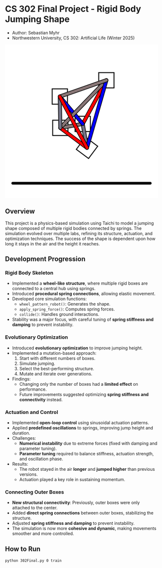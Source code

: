 # CS 302 Final Project - Rigid Body Jumping Shape

- Author: Sebastian Myhr
- Northwestern University, CS 302: Artificial Life (Winter 2025)

![project gif](final.gif)

## Overview
This project is a physics-based simulation using Taichi to model a jumping shape composed of multiple rigid bodies connected by springs. The simulation evolved over multiple labs, refining its structure, actuation, and optimization techniques. The success of the shape is dependent upon how long it stays in the air and the height it reaches.

## Development Progression

### Rigid Body Skeleton
- Implemented a **wheel-like structure**, where multiple rigid boxes are connected to a central hub using springs.
- Introduced **procedural spring connections**, allowing elastic movement.
- Developed core simulation functions:
  - `wheel_pattern_robot()`: Generates the shape.
  - `apply_spring_force()`: Computes spring forces.
  - `collide()`: Handles ground interactions.
- Stability was a major focus, with careful tuning of **spring stiffness and damping** to prevent instability.

### Evolutionary Optimization
- Introduced **evolutionary optimization** to improve jumping height.
- Implemented a mutation-based approach:
  1. Start with different numbers of boxes.
  2. Simulate jumping.
  3. Select the best-performing structure.
  4. Mutate and iterate over generations.
- Findings:
  - Changing only the number of boxes had a **limited effect** on performance.
  - Future improvements suggested optimizing **spring stiffness and connectivity** instead.

### Actuation and Control
- Implemented **open-loop control** using sinusoidal actuation patterns.
- Applied **predefined oscillations** to springs, improving jump height and duration.
- Challenges:
  - **Numerical instability** due to extreme forces (fixed with damping and parameter tuning).
  - **Parameter tuning** required to balance stiffness, actuation strength, and oscillation phase.
- Results:
  - The robot stayed in the air **longer** and **jumped higher** than previous versions.
  - Actuation played a key role in sustaining momentum.

### Connecting Outer Boxes
- **New structural connectivity**: Previously, outer boxes were only attached to the center.
- Added **direct spring connections** between outer boxes, stabilizing the structure.
- Adjusted **spring stiffness and damping** to prevent instability.
- The simulation is now more **cohesive and dynamic**, making movements smoother and more controlled.

## How to Run
```sh
python 302Final.py 0 train
```
